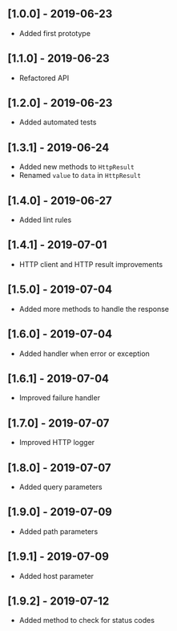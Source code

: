## [1.0.0] - 2019-06-23

* Added first prototype

## [1.1.0] - 2019-06-23

* Refactored API

## [1.2.0] - 2019-06-23

* Added automated tests

## [1.3.1] - 2019-06-24

* Added new methods to `HttpResult`
* Renamed `value` to `data` in `HttpResult`

## [1.4.0] - 2019-06-27

* Added lint rules

## [1.4.1] - 2019-07-01

* HTTP client and HTTP result improvements

## [1.5.0] - 2019-07-04

* Added more methods to handle the response

## [1.6.0] - 2019-07-04

* Added handler when error or exception

## [1.6.1] - 2019-07-04

* Improved failure handler

## [1.7.0] - 2019-07-07

* Improved HTTP logger

## [1.8.0] - 2019-07-07

* Added query parameters

## [1.9.0] - 2019-07-09

* Added path parameters

## [1.9.1] - 2019-07-09

* Added host parameter

## [1.9.2] - 2019-07-12

* Added method to check for status codes